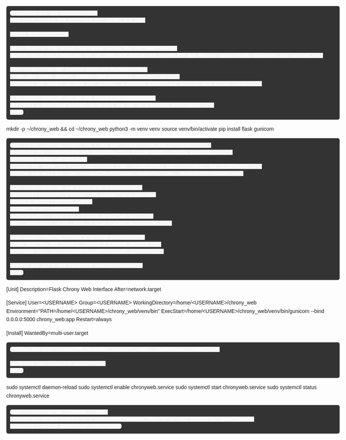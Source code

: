 <!DOCTYPE html>
<html lang="en">
<head>
    <meta charset="UTF-8">
    <meta name="viewport" content="width=device-width, initial-scale=1.0">
    <title>Chrony NTP Web Interface - Setup Guide</title>
    <style>
        body {
            font-family: Arial, sans-serif;
            line-height: 1.6;
            margin: 40px auto;
            max-width: 900px;
            padding: 20px;
        }
        h1, h2 {
            color: #333;
        }
        code {
            background: #f4f4f4;
            padding: 4px;
            border-radius: 5px;
        }
        pre {
            background: #333;
            color: #fff;
            padding: 10px;
            border-radius: 5px;
            overflow-x: auto;
            white-space: pre-wrap;
        }
        .step {
            font-size: 1.2em;
            font-weight: bold;
            margin-top: 20px;
        }
        ul {
            list-style: none;
            padding: 0;
        }
        ul li {
            margin-bottom: 10px;
        }
    </style>
</head>
<body>

    <h1>Chrony NTP Web Interface</h1>
    <p>A nice, simple Web Interface for Chrony NTP.</p>

    <h2>By Anoniemerd</h2>

    <h2>📌 Step-by-Step Guide: Deploying Chrony NTP Web Monitor</h2>
    <p>This guide will help you set up, run, and deploy the Chrony NTP Web Monitor using Flask, Gunicorn, and systemd.</p>

    <div class="step">1️⃣ Install Required Packages</div>
    <p>On your Linux server, install the necessary dependencies:</p>
    <pre>sudo apt update && sudo apt install -y python3 python3-pip python3-venv chrony nginx</pre>

    <div class="step">2️⃣ Set Up the Project Directory</div>
    <p>Create a dedicated project directory and set up a virtual environment:</p>
    <pre>
mkdir -p ~/chrony_web && cd ~/chrony_web
python3 -m venv venv
source venv/bin/activate
pip install flask gunicorn
    </pre>

    <div class="step">3️⃣ Create the Flask App (<code>chrony_web.py</code>)</div>
    <p>Create the <code>chrony_web.py</code> file inside <code>~/chrony_web/</code>:</p>
    <pre>nano chrony_web.py</pre>
    <p>Copy and paste the Flask application code (<code>chrony_web.py</code>). See attachments.</p>
    <p>Save and exit the file (<code>CTRL+X</code>, <code>Y</code>, <code>Enter</code>).</p>

    <div class="step">4️⃣ Run Flask with Gunicorn</div>
    <p>Install Gunicorn, a production server for Flask:</p>
    <pre>pip install gunicorn</pre>
    <p>Test it by running:</p>
    <pre>gunicorn --bind 0.0.0.0:5000 chrony_web:app</pre>
    <p>If everything works, stop it with <code>CTRL+C</code>.</p>

    <div class="step">5️⃣ Create a Systemd Service</div>
    <p>To keep the app running, create a systemd service:</p>
    <pre>sudo nano /etc/systemd/system/chronyweb.service</pre>

    <p>Edit and paste the following configuration:</p>
    <pre>
[Unit]
Description=Flask Chrony Web Interface
After=network.target

[Service]
User=&lt;USERNAME&gt;
Group=&lt;USERNAME&gt;
WorkingDirectory=/home/&lt;USERNAME&gt;/chrony_web
Environment="PATH=/home/&lt;USERNAME&gt;/chrony_web/venv/bin"
ExecStart=/home/&lt;USERNAME&gt;/chrony_web/venv/bin/gunicorn --bind 0.0.0.0:5000 chrony_web:app
Restart=always

[Install]
WantedBy=multi-user.target
    </pre>

    <p>Save and exit (<code>CTRL+X</code>, <code>Y</code>, <code>Enter</code>).</p>

    <p>Reload and start the service:</p>
    <pre>
sudo systemctl daemon-reload
sudo systemctl enable chronyweb.service
sudo systemctl start chronyweb.service
sudo systemctl status chronyweb.service
    </pre>

    <div class="step">6️⃣ Finished 🎉</div>
    <p>Your app is now running as a background service. Test it in your browser by visiting:</p>
    <pre>http://&lt;IP-ADDRESS&gt;:5000/</pre>

</body>
</html>
